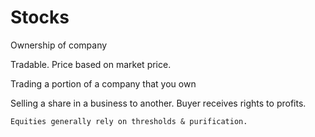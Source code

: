 # Stocks

Ownership of company

Tradable. Price based on market price. 

Trading a portion of a company that you own

Selling a share in a business to another. Buyer receives rights to profits. 

~~~admonish tip title="Shariah compliance"
Equities generally rely on thresholds & purification.
~~~
